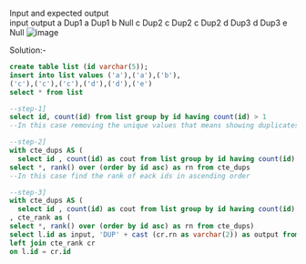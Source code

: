Input and expected output		
	input	output
	a	Dup1
	a	Dup1
	b	Null
	c	Dup2
	c	Dup2
	c	Dup2
	d	Dup3
	d	Dup3
	e	Null
![image](https://github.com/onkarbankar111/SQL-Practice/assets/164195447/c0b1c9f9-afb8-438f-9886-6ebca8c1f9db)

Solution:-

```SQL
create table list (id varchar(5));
insert into list values ('a'),('a'),('b'),
('c'),('c'),('c'),('d'),('d'),('e')
select * from list

--step-1]
select id, count(id) from list group by id having count(id) > 1
--In this case removing the unique values that means showing duplicates

--step-2]
with cte_dups AS (
  select id , count(id) as cout from list group by id having count(id) > 1)
select *, rank() over (order by id asc) as rn from cte_dups
--In this case find the rank of eack ids in ascending order

--step-3]
with cte_dups AS (
  select id , count(id) as cout from list group by id having count(id) > 1)
, cte_rank as (
select *, rank() over (order by id asc) as rn from cte_dups)
select l.id as input, 'DUP' + cast (cr.rn as varchar(2)) as output from list l 
left join cte_rank cr 
on l.id = cr.id
```
